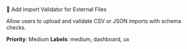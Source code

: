 🧪 Add Import Validator for External Files

Allow users to upload and validate CSV or JSON imports with schema checks.

**Priority**: Medium
**Labels**: medium, dashboard, ux
